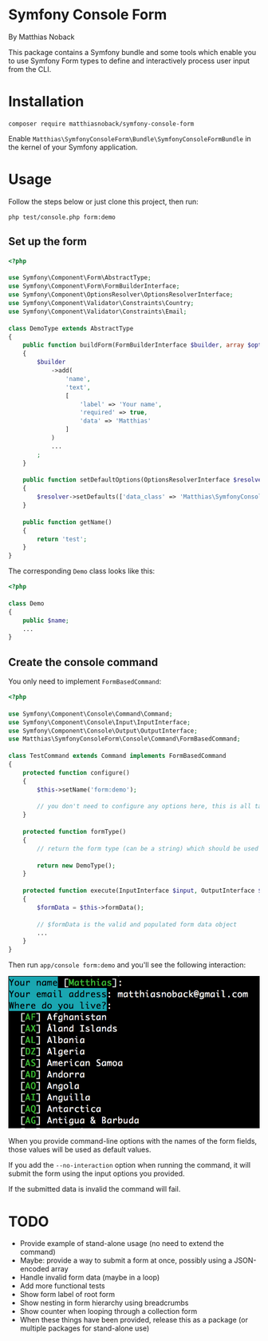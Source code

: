 # Symfony Console Form

By Matthias Noback

This package contains a Symfony bundle and some tools which enable you to use Symfony Form types to define and
interactively process user input from the CLI.

# Installation

    composer require matthiasnoback/symfony-console-form

Enable `Matthias\SymfonyConsoleForm\Bundle\SymfonyConsoleFormBundle` in the kernel of your Symfony application.

# Usage

Follow the steps below or just clone this project, then run:

    php test/console.php form:demo

## Set up the form

```php
<?php

use Symfony\Component\Form\AbstractType;
use Symfony\Component\Form\FormBuilderInterface;
use Symfony\Component\OptionsResolver\OptionsResolverInterface;
use Symfony\Component\Validator\Constraints\Country;
use Symfony\Component\Validator\Constraints\Email;

class DemoType extends AbstractType
{
    public function buildForm(FormBuilderInterface $builder, array $options)
    {
        $builder
            ->add(
                'name',
                'text',
                [
                    'label' => 'Your name',
                    'required' => true,
                    'data' => 'Matthias'
                ]
            )
            ...
        ;
    }

    public function setDefaultOptions(OptionsResolverInterface $resolver)
    {
        $resolver->setDefaults(['data_class' => 'Matthias\SymfonyConsoleForm\Tests\Data\Demo']);
    }

    public function getName()
    {
        return 'test';
    }
}
```

The corresponding `Demo` class looks like this:

```php
<?php

class Demo
{
    public $name;
    ...
}
```

## Create the console command

You only need to implement `FormBasedCommand`:

```php
<?php

use Symfony\Component\Console\Command\Command;
use Symfony\Component\Console\Input\InputInterface;
use Symfony\Component\Console\Output\OutputInterface;
use Matthias\SymfonyConsoleForm\Console\Command\FormBasedCommand;

class TestCommand extends Command implements FormBasedCommand
{
    protected function configure()
    {
        $this->setName('form:demo');

        // you don't need to configure any options here, this is all taken care of
    }

    protected function formType()
    {
        // return the form type (can be a string) which should be used for interaction with the user

        return new DemoType();
    }

    protected function execute(InputInterface $input, OutputInterface $output)
    {
        $formData = $this->formData();

        // $formData is the valid and populated form data object
        ...
    }
}
```

Then run `app/console form:demo` and you'll see the following interaction:

![](doc/interaction.png)

When you provide command-line options with the names of the form fields, those values will be used as default values.

If you add the `--no-interaction` option when running the command, it will submit the form using the input options you provided.

If the submitted data is invalid the command will fail.

# TODO

- Provide example of stand-alone usage (no need to extend the command)
- Maybe: provide a way to submit a form at once, possibly using a JSON-encoded array
- Handle invalid form data (maybe in a loop)
- Add more functional tests
- Show form label of root form
- Show nesting in form hierarchy using breadcrumbs
- Show counter when looping through a collection form
- When these things have been provided, release this as a package (or multiple packages for stand-alone use)
